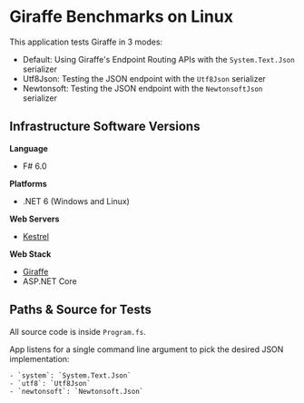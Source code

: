 # Giraffe Benchmarks on Linux

This application tests Giraffe in 3 modes:

- Default: Using Giraffe's Endpoint Routing APIs with the `System.Text.Json` serializer
- Utf8Json: Testing the JSON endpoint with the `Utf8Json` serializer
- Newtonsoft: Testing the JSON endpoint with the `NewtonsoftJson` serializer

## Infrastructure Software Versions

**Language**

* F# 6.0

**Platforms**

* .NET 6 (Windows and Linux)

**Web Servers**

* [Kestrel](https://github.com/aspnet/KestrelHttpServer)

**Web Stack**

* [Giraffe](https://github.com/giraffe-fsharp/Giraffe)
* ASP.NET Core

## Paths & Source for Tests

All source code is inside `Program.fs`.

App listens for a single command line argument to pick the desired JSON implementation:

    - `system`: `System.Text.Json`
    - `utf8`: `Utf8Json`
    - `newtonsoft`: `Newtonsoft.Json`
